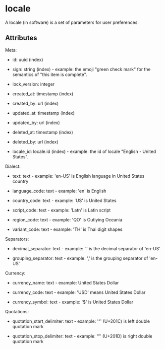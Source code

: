 # locale


A locale (in software) is a set of parameters for user preferences.


## Attributes

Meta:

  * id: uuid (index)

  * sign: string (index) - example: the emoji "green check mark" for the semantics of "this item is complete".

  * lock_version: integer

  * created_at: timestamp (index)

  * created_by: url (index)

  * updated_at: timestamp (index)

  * updated_by: url (index)

  * deleted_at: timestamp (index)

  * deleted_by: url (index)

  * locale_id: locale.id (index) - example: the id of locale "English - United States".

Dialect:

  * text: text - example: 'en-US' is English language in United States country

  * language_code: text - example: 'en' is English

  * country_code: text - example: 'US' is United States

  * script_code: text - example: 'Latn' is Latin script

  * region_code: text - example: 'QO' is Outlying Oceania

  * variant_code: text - example: 'TH' is Thai digit shapes

Separators:

  * decimal_separator: text - example: '.' is the decimal separator of 'en-US'

  * grouping_separator: text - example: ',' is the grouping separator of 'en-US'

Currency:

  * currency_name: text - example: United States Dollar

  * currency_code: text - example: 'USD' means United States Dollar

  * currency_symbol: text - example: '$' is United States Dollar

Quotations:

  * quotation_start_delimiter: text - example: '“' (U+201C) is left double quotation mark

  * quotation_stop_delimiter: text - example: '”' (U+201D) is right double quotation mark

